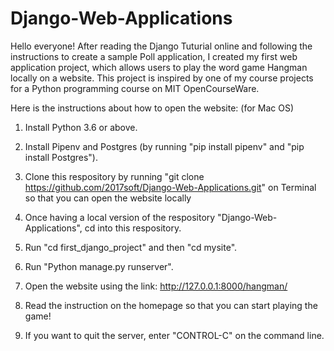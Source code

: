 # Django-Web-Applications
Hello everyone! After reading the Django Tuturial online and following the instructions to create a sample Poll application, 
I created my first web application project, which allows users to play the word game Hangman locally on a website. This project is inspired by one of my course projects for a Python programming course on MIT OpenCourseWare.

Here is the instructions about how to open the website: (for Mac OS)

1. Install Python 3.6 or above.

2. Install Pipenv and Postgres (by running "pip install pipenv" and "pip install Postgres").

3. Clone this respository by running "git clone https://github.com/2017soft/Django-Web-Applications.git" on Terminal so that
   you can open the website locally

4. Once having a local version of the respository "Django-Web-Applications", cd into this respository.

5. Run "cd first_django_project" and then "cd mysite".

6. Run "Python manage.py runserver".

7. Open the website using the link: http://127.0.0.1:8000/hangman/

8. Read the instruction on the homepage so that you can start playing the game!

9. If you want to quit the server, enter "CONTROL-C" on the command line.
